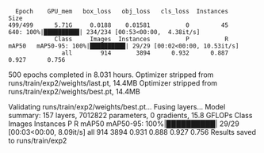       Epoch    GPU_mem   box_loss   obj_loss   cls_loss  Instances       Size
    499/499      5.71G     0.0188    0.01581          0         45        640: 100%|██████████| 234/234 [00:53<00:00,  4.38it/s]
                 Class     Images  Instances          P          R      mAP50   mAP50-95: 100%|██████████| 29/29 [00:02<00:00, 10.53it/s]
                   all        914       3894      0.932      0.887      0.927      0.756

500 epochs completed in 8.031 hours.
Optimizer stripped from runs/train/exp2/weights/last.pt, 14.4MB
Optimizer stripped from runs/train/exp2/weights/best.pt, 14.4MB

Validating runs/train/exp2/weights/best.pt...
Fusing layers... 
Model summary: 157 layers, 7012822 parameters, 0 gradients, 15.8 GFLOPs
                 Class     Images  Instances          P          R      mAP50   mAP50-95: 100%|██████████| 29/29 [00:03<00:00,  8.09it/s]
                   all        914       3894      0.931      0.888      0.927      0.756
Results saved to runs/train/exp2